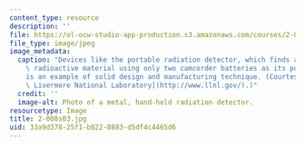 ```yaml
---
content_type: resource
description: ''
file: https://ol-ocw-studio-app-production.s3.amazonaws.com/courses/2-008-design-and-manufacturing-ii-spring-2003/33a9d37825f1b0220883d5df4c4465d6_2-008s03.jpg
file_type: image/jpeg
image_metadata:
  caption: "Devices like the portable radiation detector, which finds and identifies\
    \ radioactive material using only two camcorder batteries as its power source,\_\
    is an example of solid design and manufacturing technique. (Courtesy of [Lawrence\
    \ Livermore National Laboratory](http://www.llnl.gov/).)"
  credit: ''
  image-alt: Photo of a metal, hand-held radiation detector.
resourcetype: Image
title: 2-008s03.jpg
uid: 33a9d378-25f1-b022-0883-d5df4c4465d6
---
```

